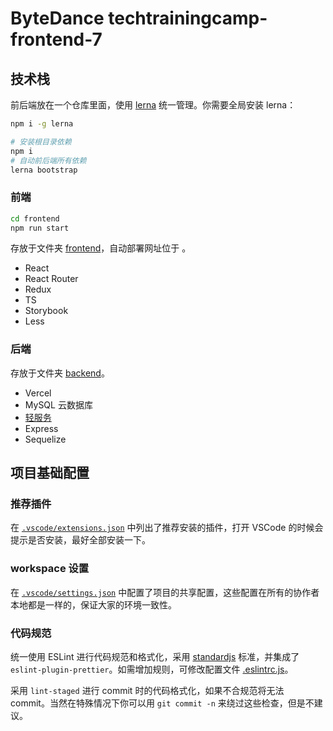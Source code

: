# ByteDance techtrainingcamp-frontend-7

## 技术栈

前后端放在一个仓库里面，使用 [lerna](https://github.com/lerna/lerna) 统一管理。你需要全局安装 lerna：

```bash
npm i -g lerna
```

```bash
# 安装根目录依赖
npm i
# 自动前后端所有依赖
lerna bootstrap
```

### 前端

```bash
cd frontend
npm run start
```

存放于文件夹 [frontend](frontend)，自动部署网址位于 。

- React
- React Router
- Redux
- TS
- Storybook
- Less

### 后端

存放于文件夹 [backend](backend)。

- Vercel
- MySQL 云数据库
- [轻服务](https://qingfuwu.cn/dashboard)
- Express
- Sequelize

## 项目基础配置

### 推荐插件

在 [`.vscode/extensions.json`](.vscode/extensions.json) 中列出了推荐安装的插件，打开 VSCode 的时候会提示是否安装，最好全部安装一下。

### workspace 设置

在 [`.vscode/settings.json`](.vscode/settings.json) 中配置了项目的共享配置，这些配置在所有的协作者本地都是一样的，保证大家的环境一致性。

### 代码规范

统一使用 ESLint 进行代码规范和格式化，采用 [standardjs](https://standardjs.com/) 标准，并集成了 `eslint-plugin-prettier`。如需增加规则，可修改配置文件 [.eslintrc.js](.eslintrc.js)。

采用 `lint-staged` 进行 commit 时的代码格式化，如果不合规范将无法 commit。当然在特殊情况下你可以用 `git commit -n` 来绕过这些检查，但是不建议。
